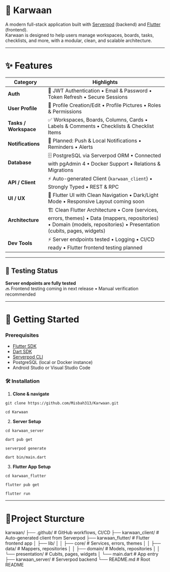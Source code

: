 # 🚀 Karwaan

A modern full-stack application built with [Serverpod](https://serverpod.dev) (backend) and [Flutter](https://flutter.dev) (frontend).  
Karwaan is designed to help users manage workspaces, boards, tasks, checklists, and more, with a modular, clean, and scalable architecture.

---

# ✨ Features

| Category         | Highlights |
|-----------------|------------|
| **Auth**         | 🔐 JWT Authentication • Email & Password • Token Refresh • Secure Sessions |
| **User Profile** | 👤 Profile Creation/Edit • Profile Pictures • Roles & Permissions |
| **Tasks / Workspace** | ✅ Workspaces, Boards, Columns, Cards • Labels & Comments • Checklists & Checklist Items |
| **Notifications** | 🔔 Planned: Push & Local Notifications • Reminders • Alerts |
| **Database**     | 🗄️ PostgreSQL via Serverpod ORM • Connected with pgAdmin 4 • Docker Support • Relations & Migrations |
| **API / Client** | ⚡ Auto-generated Client (`karwaan_client`) • Strongly Typed • REST & RPC |
| **UI / UX**      | 🎨 Flutter UI with Clean Navigation • Dark/Light Mode • Responsive Layout coming soon |
| **Architecture** | 🏗️ Clean Flutter Architecture • Core (services, errors, themes) • Data (mappers, repositories) • Domain (models, repositories) • Presentation (cubits, pages, widgets) |
| **Dev Tools**    | ⚡ Server endpoints tested • Logging • CI/CD ready • Flutter frontend testing planned |

---

## 🧪 Testing Status

**Server endpoints are fully tested**  
🔜 Frontend testing coming in next release • Manual verification recommended

---

# 🚀 Getting Started

### Prerequisites

- [Flutter SDK](https://docs.flutter.dev/get-started/install)  
- [Dart SDK](https://dart.dev/get-dart)  
- [Serverpod CLI](https://docs.serverpod.dev)  
- PostgreSQL (local or Docker instance)  
- Android Studio or Visual Studio Code  

### 🛠️ Installation

1. **Clone & navigate**

```
git clone https://github.com/Misbah313/Karwaan.git
```

```
cd Karwaan
```

2. **Server Setup**

```
cd karwaan_server
```

```
dart pub get
```

```
serverpod generate
```

```
dart bin/main.dart
```

3. **Flutter App Setup**

```
cd karwaan_flutter
```

```
flutter pub get
```

```
flutter run
```

---

# 📂Project Sturcture

karwaan/
├── .github/              # GitHub workflows, CI/CD
├── karwaan_client/       # Auto-generated client from Serverpod
├── karwaan_flutter/      # Flutter frontend app
│   ├── lib/
│   │   ├── core/         # Services, errors, themes
│   │   ├── data/         # Mappers, repositories
│   │   ├── domain/       # Models, repositories
│   │   └── presentation/ # Cubits, pages, widgets
│   └── main.dart         # App entry
├── karwaan_server/       # Serverpod backend
└── README.md             # Root README





